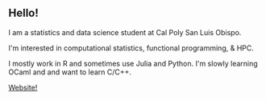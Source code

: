 ## Hello!

I am a statistics and data science student at Cal Poly San Luis Obispo.

I'm interested in computational statistics, functional programming, & HPC.

I mostly work in R and sometimes use Julia and Python. I'm slowly learning OCaml and and want to learn C/C++.

[Website!](https://www.visruth.com)
